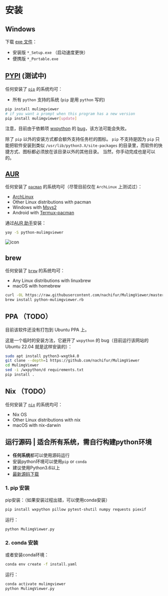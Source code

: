 # 安装

## Windows

下载 [exe 文件](https://github.com/nachifur/MulimgViewer/releases)：

- 安装版 `*_Setup.exe` （启动速度更快）
- 便携版 `*_Portable.exe`

## [PYPI](https://pypi.org/project/mulimgviewer/) (测试中)

任何安装了 [`pip`](https://github.com/pypa/pip) 的系统均可：

- 所有 `python` 支持的系统 (`pip` 是用 `python` 写的)

```sh
pip install mulimgviewer
# if you want a prompt when this program has a new version
pip install mulimgviewer[update]
```

注意，目前由于依赖项 [wxpython](https://github.com/wxWidgets/Phoenix)
的 [bug](https://github.com/wxWidgets/Phoenix/issues/2225)，该方法可能会失败。

除了 `pip` 以外的安装方式都会额外支持任务栏的图标。 `pip` 不支持是因为 `pip`
只能把软件安装到类似 `/usr/lib/python3.X/site-packages`
的目录里，而软件的快捷方式、图标都必须放在该目录以外的其他目录。
当然，你手动完成也是可以的。

## [AUR](https://aur.archlinux.org/packages/python-mulimgviewer)

任何安装了 [`pacman`](https://archlinux.org/pacman/) 的系统均可（尽管目前仅在
`ArchLinux` 上测试过）：

- [ArchLinux](https://archlinux.org/)
- Other Linux distributions with pacman
- Windows with [Msys2](https://www.msys2.org/)
- Android with [Termux-pacman](https://github.com/termux-pacman)

通过[AUR 助手](https://wiki.archlinuxcn.org/wiki/AUR_%E5%8A%A9%E6%89%8B)安装：

```sh
yay -S python-mulimgviewer
```

![icon](https://user-images.githubusercontent.com/32936898/224473440-2088edd7-42e5-45a3-a403-515e2daa019a.jpg)

## brew

任何安装了 [`brew`](https://github.com/Homebrew/brew) 的系统均可：

- Any Linux distributions with linuxbrew
- macOS with homebrew

```sh
curl -OL https://raw.githubusercontent.com/nachifur/MulimgViewer/master/python-mulimgviewer.rb
brew install python-mulimgviewer.rb
```

## PPA （TODO）

目前该软件还没有打包到 Ubuntu PPA 上。

这是一个临时的安装方法，它避开了 `wxpython` 的 bug（目前运行该网站的 Ubuntu
22.04 就是这样安装的）：

```sh
sudo apt install python3-wxgtk4.0
git clone --depth=1 https://github.com/nachifur/MulimgViewer
cd MulimgViewer
sed -i /wxpython/d requirements.txt
pip install .
```

## Nix （TODO）

任何安装了 [`nix`](https://github.com/NixOS/nix) 的系统均可：

- Nix OS
- Other Linux distributions with nix
- macOS with nix-darwin



## 运行源码 | 适合所有系统，需自行构建python环境
* **任何系统**都可以使用源码运行
* 安装python环境可以使用`pip` or `conda`
* 建议使用Python3.6以上
* [最新源码下载](https://codeload.github.com/nachifur/MulimgViewer/zip/refs/heads/master)

### 1. pip 安装
pip安装：（如果安装过程出错，可以使用conda安装）
```bash
pip install wxpython pillow pytest-shutil numpy requests piexif
```
运行：
```python
python MulimgViewer.py
```
### 2. conda 安装
或者安装conda环境：
```bash
conda env create -f install.yaml
```
运行：
```python
conda activate mulimgviewer
python MulimgViewer.py
```

